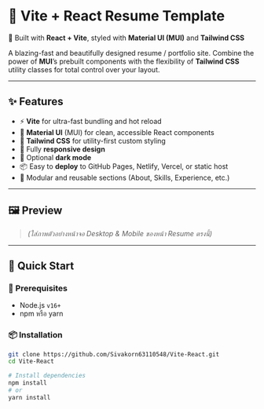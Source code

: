 # 💼 Vite + React Resume Template  
🚀 Built with **React + Vite**, styled with **Material UI (MUI)** and **Tailwind CSS**

A blazing-fast and beautifully designed resume / portfolio site. Combine the power of **MUI**’s prebuilt components with the flexibility of **Tailwind CSS** utility classes for total control over your layout.

---

## ✨ Features

- ⚡ **Vite** for ultra-fast bundling and hot reload
- 🧱 **Material UI** (MUI) for clean, accessible React components
- 🎨 **Tailwind CSS** for utility-first custom styling
- 📱 Fully **responsive design**
- 🌙 Optional **dark mode**
- 📦 Easy to **deploy** to GitHub Pages, Netlify, Vercel, or static host
- 🧩 Modular and reusable sections (About, Skills, Experience, etc.)

---

## 🖼️ Preview

> *(ใส่ภาพตัวอย่างหน้าจอ Desktop & Mobile ของหน้า Resume ตรงนี้)*

---

## 🚀 Quick Start

### 🧰 Prerequisites

- Node.js `v16+`
- npm หรือ yarn

### 📦 Installation

```bash
git clone https://github.com/Sivakorn63110548/Vite-React.git
cd Vite-React

# Install dependencies
npm install
# or
yarn install